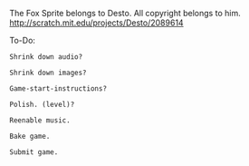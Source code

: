 The Fox Sprite belongs to Desto. All copyright belongs to him.
http://scratch.mit.edu/projects/Desto/2089614

To-Do:

	Shrink down audio?

	Shrink down images?

	Game-start-instructions?

	Polish. (level)?

	Reenable music.

	Bake game.

	Submit game.